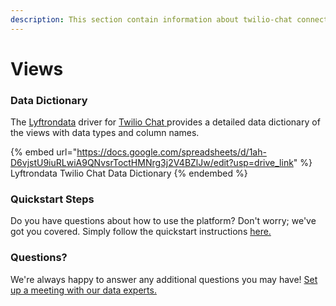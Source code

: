 ```yaml
---
description: This section contain information about twilio-chat connector views information
---
```


# Views

### Data Dictionary

The [Lyftrondata](https://www.lyftrondata.com/) driver for [Twilio Chat](https://www.lyftrondata.com/integration/business-analytics/twillio/)[ ](https://www.lyftrondata.com/integration/twilio-chat/)provides a detailed data dictionary of the views with data types and column names.

{% embed url="https://docs.google.com/spreadsheets/d/1ah-D6vjstU9iuRLwiA9QNvsrToctHMNrg3j2V4BZlJw/edit?usp=drive_link" %}
Lyftrondata Twilio Chat Data Dictionary
{% endembed %}

### Quickstart Steps

Do you have questions about how to use the platform? Don't worry; we've got you covered. Simply follow the quickstart instructions [here.](../)

### Questions? <a href="#questions" id="questions"></a>

We're always happy to answer any additional questions you may have! [Set up a meeting with our data experts.](https://www.lyftrondata.com/book-a-meeting/)
